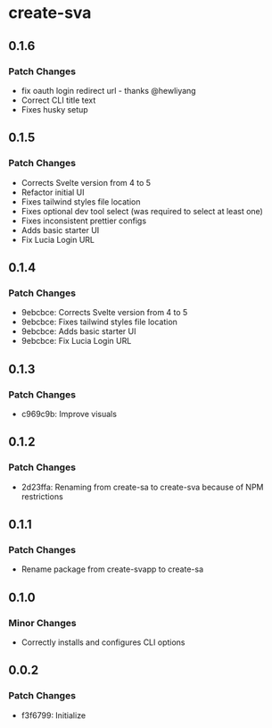 # create-sva

## 0.1.6

### Patch Changes

- fix oauth login redirect url - thanks @hewliyang
- Correct CLI title text
- Fixes husky setup

## 0.1.5

### Patch Changes

- Corrects Svelte version from 4 to 5
- Refactor initial UI
- Fixes tailwind styles file location
- Fixes optional dev tool select (was required to select at least one)
- Fixes inconsistent prettier configs
- Adds basic starter UI
- Fix Lucia Login URL

## 0.1.4

### Patch Changes

- 9ebcbce: Corrects Svelte version from 4 to 5
- 9ebcbce: Fixes tailwind styles file location
- 9ebcbce: Adds basic starter UI
- 9ebcbce: Fix Lucia Login URL

## 0.1.3

### Patch Changes

- c969c9b: Improve visuals

## 0.1.2

### Patch Changes

- 2d23ffa: Renaming from create-sa to create-sva because of NPM restrictions

## 0.1.1

### Patch Changes

- Rename package from create-svapp to create-sa

## 0.1.0

### Minor Changes

- Correctly installs and configures CLI options

## 0.0.2

### Patch Changes

- f3f6799: Initialize
